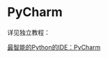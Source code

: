 # PyCharm

详见独立教程：

[最智能的Python的IDE：PyCharm ](http://book.crifan.com/books/most_intelligent_python_ide_pycharm/website)
